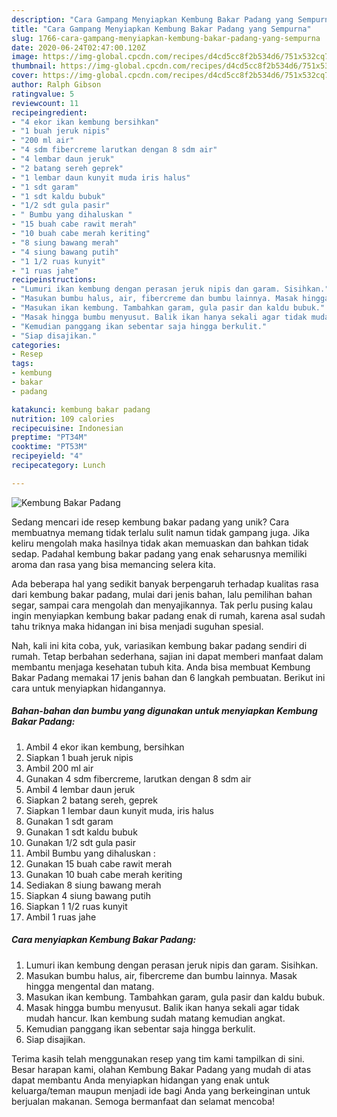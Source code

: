 ```yaml
---
description: "Cara Gampang Menyiapkan Kembung Bakar Padang yang Sempurna"
title: "Cara Gampang Menyiapkan Kembung Bakar Padang yang Sempurna"
slug: 1766-cara-gampang-menyiapkan-kembung-bakar-padang-yang-sempurna
date: 2020-06-24T02:47:00.120Z
image: https://img-global.cpcdn.com/recipes/d4cd5cc8f2b534d6/751x532cq70/kembung-bakar-padang-foto-resep-utama.jpg
thumbnail: https://img-global.cpcdn.com/recipes/d4cd5cc8f2b534d6/751x532cq70/kembung-bakar-padang-foto-resep-utama.jpg
cover: https://img-global.cpcdn.com/recipes/d4cd5cc8f2b534d6/751x532cq70/kembung-bakar-padang-foto-resep-utama.jpg
author: Ralph Gibson
ratingvalue: 5
reviewcount: 11
recipeingredient:
- "4 ekor ikan kembung bersihkan"
- "1 buah jeruk nipis"
- "200 ml air"
- "4 sdm fibercreme larutkan dengan 8 sdm air"
- "4 lembar daun jeruk"
- "2 batang sereh geprek"
- "1 lembar daun kunyit muda iris halus"
- "1 sdt garam"
- "1 sdt kaldu bubuk"
- "1/2 sdt gula pasir"
- " Bumbu yang dihaluskan "
- "15 buah cabe rawit merah"
- "10 buah cabe merah keriting"
- "8 siung bawang merah"
- "4 siung bawang putih"
- "1 1/2 ruas kunyit"
- "1 ruas jahe"
recipeinstructions:
- "Lumuri ikan kembung dengan perasan jeruk nipis dan garam. Sisihkan."
- "Masukan bumbu halus, air, fibercreme dan bumbu lainnya. Masak hingga mengental dan matang."
- "Masukan ikan kembung. Tambahkan garam, gula pasir dan kaldu bubuk."
- "Masak hingga bumbu menyusut. Balik ikan hanya sekali agar tidak mudah hancur. Ikan kembung sudah matang kemudian angkat."
- "Kemudian panggang ikan sebentar saja hingga berkulit."
- "Siap disajikan."
categories:
- Resep
tags:
- kembung
- bakar
- padang

katakunci: kembung bakar padang 
nutrition: 109 calories
recipecuisine: Indonesian
preptime: "PT34M"
cooktime: "PT53M"
recipeyield: "4"
recipecategory: Lunch

---
```



![Kembung Bakar Padang](https://img-global.cpcdn.com/recipes/d4cd5cc8f2b534d6/751x532cq70/kembung-bakar-padang-foto-resep-utama.jpg)

Sedang mencari ide resep kembung bakar padang yang unik? Cara membuatnya memang tidak terlalu sulit namun tidak gampang juga. Jika keliru mengolah maka hasilnya tidak akan memuaskan dan bahkan tidak sedap. Padahal kembung bakar padang yang enak seharusnya memiliki aroma dan rasa yang bisa memancing selera kita.

Ada beberapa hal yang sedikit banyak berpengaruh terhadap kualitas rasa dari kembung bakar padang, mulai dari jenis bahan, lalu pemilihan bahan segar, sampai cara mengolah dan menyajikannya. Tak perlu pusing kalau ingin menyiapkan kembung bakar padang enak di rumah, karena asal sudah tahu triknya maka hidangan ini bisa menjadi suguhan spesial.




Nah, kali ini kita coba, yuk, variasikan kembung bakar padang sendiri di rumah. Tetap berbahan sederhana, sajian ini dapat memberi manfaat dalam membantu menjaga kesehatan tubuh kita. Anda bisa membuat Kembung Bakar Padang memakai 17 jenis bahan dan 6 langkah pembuatan. Berikut ini cara untuk menyiapkan hidangannya.

<!--inarticleads1-->

##### Bahan-bahan dan bumbu yang digunakan untuk menyiapkan Kembung Bakar Padang:

1. Ambil 4 ekor ikan kembung, bersihkan
1. Siapkan 1 buah jeruk nipis
1. Ambil 200 ml air
1. Gunakan 4 sdm fibercreme, larutkan dengan 8 sdm air
1. Ambil 4 lembar daun jeruk
1. Siapkan 2 batang sereh, geprek
1. Siapkan 1 lembar daun kunyit muda, iris halus
1. Gunakan 1 sdt garam
1. Gunakan 1 sdt kaldu bubuk
1. Gunakan 1/2 sdt gula pasir
1. Ambil  Bumbu yang dihaluskan :
1. Gunakan 15 buah cabe rawit merah
1. Gunakan 10 buah cabe merah keriting
1. Sediakan 8 siung bawang merah
1. Siapkan 4 siung bawang putih
1. Siapkan 1 1/2 ruas kunyit
1. Ambil 1 ruas jahe




<!--inarticleads2-->

##### Cara menyiapkan Kembung Bakar Padang:

1. Lumuri ikan kembung dengan perasan jeruk nipis dan garam. Sisihkan.
1. Masukan bumbu halus, air, fibercreme dan bumbu lainnya. Masak hingga mengental dan matang.
1. Masukan ikan kembung. Tambahkan garam, gula pasir dan kaldu bubuk.
1. Masak hingga bumbu menyusut. Balik ikan hanya sekali agar tidak mudah hancur. Ikan kembung sudah matang kemudian angkat.
1. Kemudian panggang ikan sebentar saja hingga berkulit.
1. Siap disajikan.




Terima kasih telah menggunakan resep yang tim kami tampilkan di sini. Besar harapan kami, olahan Kembung Bakar Padang yang mudah di atas dapat membantu Anda menyiapkan hidangan yang enak untuk keluarga/teman maupun menjadi ide bagi Anda yang berkeinginan untuk berjualan makanan. Semoga bermanfaat dan selamat mencoba!

